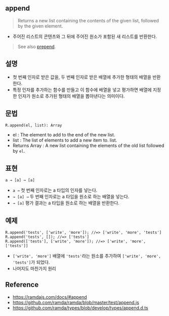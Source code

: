 ## append
> Returns a new list containing the contents of the given list, followed by the given element.
- 주어진 리스트의 콘텐츠와 그 뒤에 주어진 원소가 포함된 새 리스트를 반환한다.

> See also [prepend](./prepend.md).

## 설명

- 첫 번째 인자로 받은 값을, 두 번째 인자로 받은 배열에 추가한 형태의 배열을 반환한다.
- 특정 인자를 추가하는 함수를 만들고 이 함수에 배열을 넣고 평가하면 배열에 지정한 인자가 원소로 추가된 형태의 배열을 뽑아낸다는 의미이다. 

## 문법

```
R.append(el, list): Array
```
- el : The element to add to the end of the new list.
- list : The list of elements to add a new item to. list.
- Returns Array : A new list containing the elements of the old list followed by `el`.

## 표현

```
a → [a] → [a]
```
- `a →` 첫 번째 인자로는 a 타입의 인자를 넣는다.
- `→ [a] →` 두 번째 인자로는 a 타입을 원소로 하는 배열을 넣는다.
- `→ [a]` 평가 결과는 a 타입을 원소로 하는 배열을 반환한다.

## 예제
```
R.append('tests', ['write', 'more']); //=> ['write', 'more', 'tests']
R.append('tests', []); //=> ['tests']
R.append(['tests'], ['write', 'more']); //=> ['write', 'more', ['tests']]
```
- `['write', 'more']` 배열에 `'tests'`라는 원소를 추가하여 `['write', 'more', 'tests']`가 되었다.
- 나머지도 마찬가지 원리

## Reference
- https://ramdajs.com/docs/#append
- https://github.com/ramda/ramda/blob/master/test/append.js
- https://github.com/ramda/types/blob/develop/types/append.d.ts
